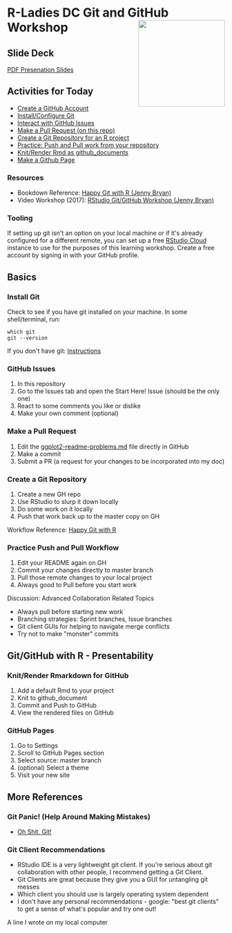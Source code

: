 # R-Ladies DC Git and GitHub Workshop <img src="img/rladies.png" align="right" width=200/>

## Slide Deck

[PDF Presenation Slides](https://github.com/rladies/meetup-presentations_dc/blob/master/GitHub-Workshop-2018/GitHubWorkshop-SlideDeck.pdf)

## Activities for Today

- [Create a GitHub Account](https://github.com/)
- [Install/Configure Git](https://github.com/kellobri/rladies-dc-github-wkshp#install-git)
- [Interact with GitHub Issues](https://github.com/kellobri/rladies-dc-github-wkshp#github-issues)
- [Make a Pull Request (on this repo)](https://github.com/kellobri/rladies-dc-github-wkshp#make-a-pull-request)
- [Create a Git Repository for an R project](https://github.com/kellobri/rladies-dc-github-wkshp#create-a-git-repository)
- [Practice: Push and Pull work from your repository](https://github.com/kellobri/rladies-dc-github-wkshp#practice-push-and-pull-workflow)
- [Knit/Render Rmd as github_documents](https://github.com/kellobri/rladies-dc-github-wkshp#knitrender-rmarkdown-for-github)
- [Make a Github Page](https://github.com/kellobri/rladies-dc-github-wkshp#github-pages)

### Resources

- Bookdown Reference: [Happy Git with R (Jenny Bryan)](http://happygitwithr.com/)
- Video Workshop (2017): [RStudio Git/GitHub Workshop (Jenny Bryan)](https://www.rstudio.com/resources/videos/happy-git-and-gihub-for-the-user-tutorial/)

### Tooling

If setting up git isn't an option on your local machine or if it's already configured for a different remote, you can set up a free [RStudio Cloud](https://rstudio.cloud/) instance to use for the purposes of this learning workshop. Create a free account by signing in with your GitHub profile. 

## Basics

### Install Git

Check to see if you have git installed on your machine. In some shell/terminal, run:
```
which git
git --version
```

If you don't have git: [Instructions](http://happygitwithr.com/install-git.html#install-git) 

### GitHub Issues

1. In this repository
2. Go to the Issues tab and open the Start Here! Issue (should be the only one)
3. React to some comments you like or dislike 
4. Make your own comment (optional)

### Make a Pull Request

1. Edit the [ggplot2-readme-problems.md](https://github.com/kellobri/rladies-dc-github-wkshp/blob/master/ggplot2-readme-problems.md) file directly in GitHub
2. Make a commit
3. Submit a PR (a request for your changes to be incorporated into my doc)

### Create a Git Repository

1. Create a new GH repo
2. Use RStudio to slurp it down locally
3. Do some work on it locally
4. Push that work back up to the master copy on GH

Workflow Reference: [Happy Git with R](http://happygitwithr.com/new-github-first.html)

### Practice Push and Pull Workflow

1. Edit your README again on GH
2. Commit your changes directly to master branch
3. Pull those remote changes to your local project
4. Always good to Pull before you start work

Discussion: Advanced Collaboration Related Topics
- Always pull before starting new work 
- Branching strategies: Sprint branches, Issue branches
- Git client GUIs for helping to navigate merge conflicts
- Try not to make "monster" commits

## Git/GitHub with R - Presentability

### Knit/Render Rmarkdown for GitHub

1. Add a default Rmd to your project
2. Knit to github_document
3. Commit and Push to GitHub
4. View the rendered files on GitHub

### GitHub Pages

1. Go to Settings
2. Scroll to GitHub Pages section
3. Select source: master branch
4. (optional) Select a theme
5. Visit your new site

## More References

### Git Panic! (Help Around Making Mistakes)

- [Oh Shit, Git!](http://ohshitgit.com/)

### Git Client Recommendations

- RStudio IDE is a very lightweight git client. If you're serious about git collaboration with other people, I recommend getting a Git Client. 
- Git Clients are great because they give you a GUI for untangling git messes
- Which client you should use is largely operating system dependent
- I don't have any personal recommendations - google: "best git clients" to get a sense of what's popular and try one out!

A line I wrote on my local computer
